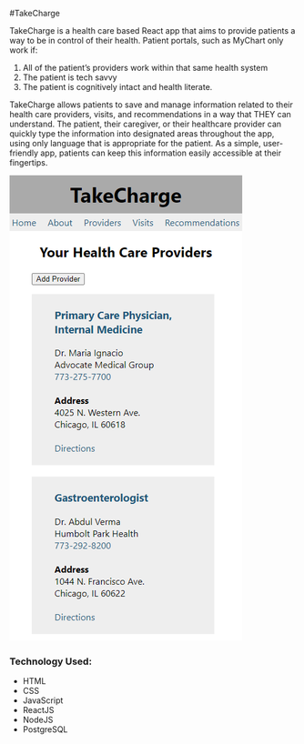 #TakeCharge

TakeCharge is a health care based React app that aims to provide patients  a way to be in control of their health. Patient portals, such as MyChart only work if:

1) All of the patient’s providers work within that same health system
2) The patient is tech savvy
3) The patient is cognitively intact and health literate.

TakeCharge allows patients to save and manage information related to their health care providers, visits, and recommendations in a way that THEY can understand. The patient, their caregiver, or their healthcare provider can quickly type the information into designated areas throughout the app, using only language that is appropriate for the patient. As a simple, user-friendly app, patients can keep this information easily accessible at their fingertips.

![Home Page](images/takecharge.png)

### Technology Used:
* HTML
* CSS
* JavaScript
* ReactJS
* NodeJS
* PostgreSQL